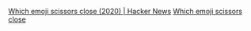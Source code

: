 
[Which emoji scissors close (2020) | Hacker News](https://news.ycombinator.com/item?id=33360171)
[Which emoji scissors close](https://wh0.github.io/2020/01/02/scissors.html)
